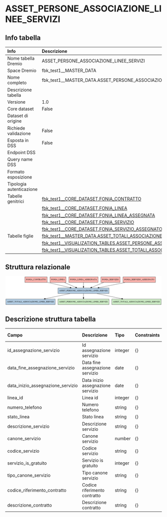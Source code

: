 # ASSET_PERSONE_ASSOCIAZIONE_LINEE_SERVIZI

## Info tabella

| Info                     | Descrizione                                                                                                                                                       |
|:-------------------------|:------------------------------------------------------------------------------------------------------------------------------------------------------------------|
| Nome tabella Dremio      | ASSET_PERSONE_ASSOCIAZIONE_LINEE_SERVIZI                                                                                                                          |
| Space Dremio             | fbk_test1__MASTER_DATA                                                                                                                                            |
| Nome completo            | fbk_test1__MASTER_DATA.ASSET_PERSONE_ASSOCIAZIONE_LINEE_SERVIZI                                                                                                   |
| Descrizione tabella      |                                                                                                                                                                   |
| Versione                 | 1.0                                                                                                                                                               |
| Core dataset             | False                                                                                                                                                             |
| Dataset di origine       |                                                                                                                                                                   |
| Richiede validazione     | False                                                                                                                                                             |
| Esposta in DSS           | False                                                                                                                                                             |
| Endpoint DSS             |                                                                                                                                                                   |
| Query name DSS           |                                                                                                                                                                   |
| Formato esposizione      |                                                                                                                                                                   |
| Tipologia autenticazione |                                                                                                                                                                   |
| Tabelle genitrici        | [fbk_test1__CORE_DATASET.FONIA_CONTRATTO](/fbk_test1__CORE_DATASET/FONIA_CONTRATTO/markdown.md)                                                                   |
|                          | [fbk_test1__CORE_DATASET.FONIA_LINEA](/fbk_test1__CORE_DATASET/FONIA_LINEA/markdown.md)                                                                           |
|                          | [fbk_test1__CORE_DATASET.FONIA_LINEA_ASSEGNATA](/fbk_test1__CORE_DATASET/FONIA_LINEA_ASSEGNATA/markdown.md)                                                       |
|                          | [fbk_test1__CORE_DATASET.FONIA_SERVIZIO](/fbk_test1__CORE_DATASET/FONIA_SERVIZIO/markdown.md)                                                                     |
|                          | [fbk_test1__CORE_DATASET.FONIA_SERVIZIO_ASSEGNATO](/fbk_test1__CORE_DATASET/FONIA_SERVIZIO_ASSEGNATO/markdown.md)                                                 |
| Tabelle figlie           | [fbk_test1__MASTER_DATA.ASSET_TOTALI_ASSOCIAZIONE_LINEE_SERVIZI](/fbk_test1__MASTER_DATA/ASSET_TOTALI_ASSOCIAZIONE_LINEE_SERVIZI/markdown.md)                     |
|                          | [fbk_test1__VISUALIZATION_TABLES.ASSET_PERSONE_ASSOCIAZIONE_LINEE_SERVIZI](/fbk_test1__VISUALIZATION_TABLES/ASSET_PERSONE_ASSOCIAZIONE_LINEE_SERVIZI/markdown.md) |
|                          | [fbk_test1__VISUALIZATION_TABLES.ASSET_TOTALI_ASSOCIAZIONE_LINEE_SERVIZI](/fbk_test1__VISUALIZATION_TABLES/ASSET_TOTALI_ASSOCIAZIONE_LINEE_SERVIZI/markdown.md)   |

## Struttura relazionale

![ASSET_PERSONE_ASSOCIAZIONE_LINEE_SERVIZI](./graph_png.png)

## Descrizione struttura tabella

| Campo                             | Descrizione                       | Tipo    | Constraints   | Linked data   | errors   |
|:----------------------------------|:----------------------------------|:--------|:--------------|:--------------|:---------|
| id_assegnazione_servizio          | Id assegnazione servizio          | integer | {}            |               | {}       |
| data_fine_assegnazione_servizio   | Data fine assegnazione servizio   | date    | {}            |               | {}       |
| data_inizio_assegnazione_servizio | Data inizio assegnazione servizio | date    | {}            |               | {}       |
| linea_id                          | Linea id                          | integer | {}            |               | {}       |
| numero_telefono                   | Numero telefono                   | string  | {}            |               | {}       |
| stato_linea                       | Stato linea                       | string  | {}            |               | {}       |
| descrizione_servizio              | Descrizione servizio              | string  | {}            |               | {}       |
| canone_servizio                   | Canone servizio                   | number  | {}            |               | {}       |
| codice_servizio                   | Codice servizio                   | string  | {}            |               | {}       |
| servizio_is_gratuito              | Servizio is gratuito              | integer | {}            |               | {}       |
| tipo_canone_servizio              | Tipo canone servizio              | string  | {}            |               | {}       |
| codice_riferimento_contratto      | Codice riferimento contratto      | string  | {}            |               | {}       |
| descrizione_contratto             | Descrizione contratto             | string  | {}            |               | {}       |
